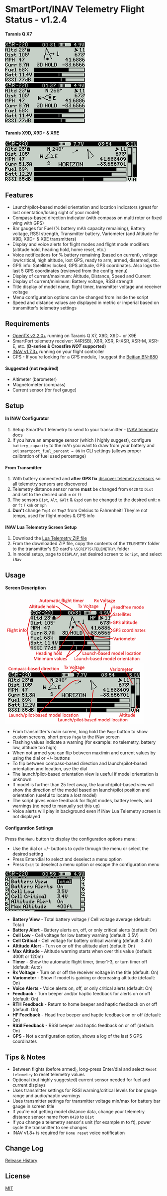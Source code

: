 # SmartPort/INAV Telemetry Flight Status - v1.2.4

#### Taranis Q X7
![sample](assets/iNavQX71.png "launch/pilot-based model orientation and location indicators")
![sample](assets/iNavQX72.png "Compass-based direction indicator")

#### Taranis X9D, X9D+ & X9E
![sample](assets/iNavX9D.png "View on Taranis X9D, X9D+ & X9E")

## Features

* Launch/pilot-based model orientation and location indicators (great for lost orientation/losing sight of your model)
* Compass-based direction indicator (with compass on multi rotor or fixed wing with GPS)
* Bar gauges for Fuel (% battery mAh capacity remaining), Battery voltage, RSSI strength, Transmitter battery, Variometer (and Altitude for X9D, X9D+ & X9E transmitters)
* Display and voice alerts for flight modes and flight mode modifiers (altitude hold, heading hold, home reset, etc.)
* Voice notifications for % battery remaining (based on current), voltage low/critical, high altitude, lost GPS, ready to arm, armed, disarmed, etc.
* GPS info: Satellites locked, GPS altitude, GPS coordinates. Also logs the last 5 GPS coordinates (reviewed from the config menu)
* Display of current/maximum: Altitude, Distance, Speed and Current
* Display of current/minimum: Battery voltage, RSSI strength
* Title display of model name, flight timer, transmitter voltage and receiver voltage
* Menu configuration options can be changed from inside the script
* Speed and distance values are displayed in metric or imperial based on transmitter's telemetry settings

## Requirements

* [OpenTX v2.2.0+](http://www.open-tx.org/) running on Taranis Q X7, X9D, X9D+ or X9E
* SmartPort telemetry receiver: X4R(SB), X8R, XSR, R-XSR, XSR-M, XSR-E, etc. (**D-series & Crossfire *NOT* supported**)
* [INAV v1.7.3+](https://github.com/iNavFlight/inav/releases) running on your flight controller
* GPS - If you're looking for a GPS module, I suggest the [Beitian BN-880](https://www.banggood.com/UBLOX-NEO-M8N-BN-880-Flight-Control-GPS-Module-Dual-Module-Compass-p-971082.html)

#### Suggested (not required)

* Altimeter (barometer)
* Magnetometer (compass)
* Current sensor (for fuel gauge)

## Setup

#### In INAV Configurator

1. Setup SmartPort telemetry to send to your transmitter - [INAV telemetry docs](https://github.com/iNavFlight/inav/blob/master/docs/Telemetry.md#smartport-sport-telemetry)
2. If you have an amperage sensor (which I highly suggest), configure `battery_capacity` to the mAh you want to draw from your battery and set `smartport_fuel_percent = ON` in CLI settings (allows proper calibration of fuel used percentage)

#### From Transmitter

1. With battery connected and **after GPS fix** [discover telemetry sensors](https://www.youtube.com/watch?v=n09q26Gh858) so all telemetry sensors are discovered
2. Telemetry distance sensor name **must** be changed from `0420` to `Dist` and set to the desired unit: `m` or `ft`
3. The sensors `Dist`, `Alt`, `GAlt` & `Gspd` can be changed to the desired unit: `m` or `ft` / `kmh` or `mph`
4. **Don't** change `Tmp1` or `Tmp2` from Celsius to Fahrenheit! They're not temps, used for flight modes & GPS info

#### INAV Lua Telemetry Screen Setup

1. Download the [Lua Telemetry ZIP file](https://github.com/iNavFlight/LuaTelemetry/archive/master.zip)
2. From the downloaded ZIP file, copy the contents of the `TELEMETRY` folder to the transmitter's SD card's `\SCRIPTS\TELEMETRY\` folder
3. In model setup, page to `DISPLAY`, set desired screen to `Script`, and select `iNav`

## Usage

#### Screen Description
![sample](assets/iNavKey.png "Screen description")
![sample](assets/iNavKeyX9D.png "Screen description for X9D")

* From transmitter's main screen, long hold the `Page` button to show custom screens, short press `Page` to the iNav screen
* Flashing values indicate a warning (for example: no telemetry, battery low, altitude too high)
* When not armed you can flip between max/min and current values by using the dial or +/- buttons
* To flip between compass-based direction and launch/pilot-based orientation and location, use the dial
* The launch/pilot-based orientation view is useful if model orientation is unknown
* If model is further than 25 feet away, the launch/pilot-based view will show the direction of the model based on launch/pilot position and orientation (useful to locate a lost model)
* The script gives voice feedback for flight modes, battery levels, and warnings (no need to manually set this up)
* Voice alerts will play in background even if iNav Lua Telemetry screen is not displayed

#### Configuration Settings
Press the `Menu` button to display the configuration options menu:

* Use the dial or +/- buttons to cycle through the menu or select the desired setting
* Press Enter/dial to select and deselect a menu option
* Press `Exit` to deselect a menu option or escape the configuration menu

![sample](assets/iNavConfig.png "Configuration menu")

* **Battery View** - Total battery voltage / Cell voltage average (default: Total)
* **Battery Alert** - Battery alerts on, off, or only critical alerts (default: On)
* **Cell Low** - Cell voltage for low battery warning (default: 3.5V)
* **Cell Critical** - Cell voltage for battery critical warning (default: 3.4V)
* **Altitude Alert** - Turn on or off the altitude alert (default: On)
* **Max Altitude** - Altitude warning starts when over this value (default: 400ft or 120m)
* **Timer** - Show the automatic flight timer, timer1-3, or turn timer off (default: Auto)
* **Rx Voltage** - Turn on or off the receiver voltage in the title (default: On)
* **Variometer** - Show if model is gaining or decreasing altitude (default: On)
* **Voice Alerts** - Voice alerts on, off, or only critical alerts (default: On)
* **Feedback** - Turn beeper and/or haptic feedback for alerts on or off (default: On)
* **RTH Feedback** - Return to home beeper and haptic feedback on or off (default: On)
* **HF Feedback** - Head free beeper and haptic feedback on or off (default: On)
* **RSSI Feedback** - RSSI beeper and haptic feedback on or off (default: On)
* **GPS** - Not a configuration option, shows a log of the last 5 GPS coordinates

## Tips & Notes

* Between flights (before armed), long-press Enter/dial and select `Reset telemetry` to reset telemetry values
* Optional (but highly suggested) current sensor needed for fuel and current displays
* Uses transmitter settings for RSSI warning/critical levels for bar gauge range and audio/haptic warnings
* Uses transmitter settings for transmitter voltage min/max for battery bar gauge in screen title
* If you're not getting model distance data, change your telemetry distance sensor name from `0420` to `Dist`
* If you change a telemetry sensor's unit (for example m to ft), power cycle the transmitter to see changes
* INAV v1.8+ is required for `Home reset` voice notification

## Change Log

[Release History](CHANGES.md)

## License

[MIT](LICENSE)
